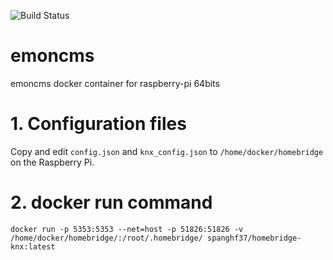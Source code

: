 ![Build Status](https://travis-ci.org/spanghf37/homebridge-knx.svg?branch=master)

# emoncms
emoncms docker container for raspberry-pi 64bits

# 1. Configuration files

Copy and edit ```config.json``` and ```knx_config.json``` to ```/home/docker/homebridge``` on the Raspberry Pi.

# 2. docker run command

```
docker run -p 5353:5353 --net=host -p 51826:51826 -v /home/docker/homebridge/:/root/.homebridge/ spanghf37/homebridge-knx:latest
```
